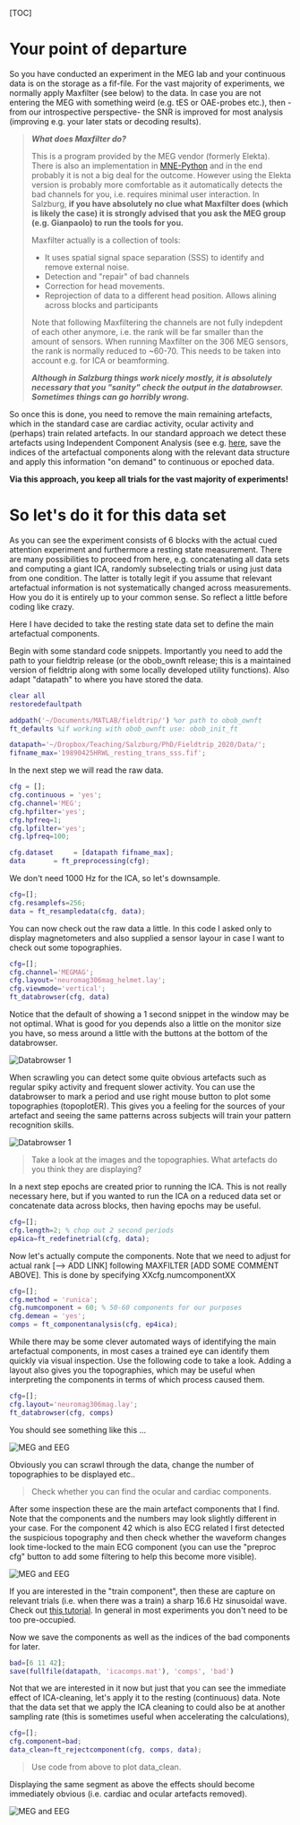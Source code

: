 

[TOC]

# Your point of departure

So you have conducted an experiment in the MEG lab and your continuous data is on the storage as a fif-file. For the vast majority of experiments, we normally apply Maxfilter (see below) to the data. In case you are not entering the MEG with something weird (e.g. tES or OAE-probes etc.), then -from our introspective perspective- the SNR is improved for most analysis (improving e.g. your later stats or decoding results). 

> **_What does  Maxfilter do?_**
>
> This is a program provided by the MEG vendor (formerly Elekta). There is also an implementation in  [MNE-Python](https://mne.tools/dev/generated/mne.preprocessing.maxwell_filter.html) and in the end probably it is not a big deal for the outcome. However using the Elekta version is probably more comfortable as it automatically detects the bad channels for you, i.e. requires minimal user interaction. In Salzburg, **if you have absolutely no clue what Maxfilter does (which is likely the case) it is strongly advised that you ask the MEG group (e.g. Gianpaolo) to run the tools for you.**
>
> Maxfilter actually is a collection of tools:
>
> - It uses spatial signal space separation (SSS) to identify and remove external noise.
> - Detection and "repair" of bad channels
> - Correction for head movements.
> - Reprojection of data to a different head position. Allows alining across blocks and participants
>
> Note that following Maxfiltering the channels are not fully indepdent of each other anymore, i.e. the rank will be far smaller than the amount of sensors. When running Maxfilter on the 306 MEG sensors, the rank is normally reduced to ~60-70. This needs to be taken into account e.g. for ICA or beamforming.
>
> **_Although in Salzburg things work nicely mostly, it is absolutely necessary that you "sanity" check the output in the databrowser. Sometimes things can go horribly wrong._**

So once this is done, you need to remove the main remaining artefacts, which in the standard case are cardiac activity, ocular activity and (perhaps) train related artefacts. In our standard approach we detect these artefacts using Independent Component Analysis (see e.g. [here](http://arnauddelorme.com/ica_for_dummies/), save the indices of the artefactual components along with the relevant data structure and apply this information "on demand" to continuous or epoched data. 

**Via this approach, you keep all trials for the vast majority of experiments!** 



# So let's do it for this data set

As you can see the experiment consists of 6 blocks with the actual cued attention experiment and furthermore a resting state measurement. There are many possibilities to proceed from here, e.g. concatenating all data sets and computing a giant ICA, randomly subselecting trials or using just data from one condition. The latter is totally legit if you assume that relevant artefactual information is not systematically changed across measurements. How you do it is entirely up to your common sense. So reflect a little before coding like crazy.

Here I have decided to take the resting state data set to define the main artefactual components.

Begin with some standard code snippets. Importantly you need to add the path to your fieldtrip release (or the obob_ownft release; this is a maintained version of fieldtrip along with some locally developed utility functions). Also adapt "datapath" to where you have stored the data.

```matlab
clear all
restoredefaultpath

addpath('~/Documents/MATLAB/fieldtrip/') %or path to obob_ownft
ft_defaults %if working with obob_ownft use: obob_init_ft

datapath='~/Dropbox/Teaching/Salzburg/PhD/Fieldtrip_2020/Data/';
fifname_max='19890425HRWL_resting_trans_sss.fif';
```

In the next step we will read the raw data.

```matlab
cfg = [];
cfg.continuous = 'yes';
cfg.channel='MEG';
cfg.hpfilter='yes';
cfg.hpfreq=1;
cfg.lpfilter='yes';
cfg.lpfreq=100;

cfg.dataset     = [datapath fifname_max];
data       = ft_preprocessing(cfg);
```

We don't need 1000 Hz for the ICA, so let's downsample.

```matlab
cfg=[];
cfg.resamplefs=256;
data = ft_resampledata(cfg, data);
```

 You can now check out the raw data a little. In this code I asked only to display magnetometers and also supplied a sensor layour in case I want to check out some topographies.

```matlab
cfg=[];
cfg.channel='MEGMAG';
cfg.layout='neuromag306mag_helmet.lay';
cfg.viewmode='vertical';
ft_databrowser(cfg, data)
```

Notice that the default of showing a 1 second snippet in the window may be not optimal. What is good for you depends also a little on the monitor size you have, so mess around a little with the buttons at the bottom of the databrowser.

![Databrowser 1](./images/databrowser1.jpg)

When scrawling you can detect some quite obvious artefacts such as regular spiky activity and frequent slower activity. You can use the databrowser to mark a period and use right mouse button to plot some topographies (topoplotER). This gives you a feeling for the sources of your artefact and seeing the same patterns across subjects will train your pattern recognition skills.

![Databrowser 1](./images/databrowser2.jpg)



> Take a look at the images and the topographies. What artefacts do you think they are displaying?

In a next step epochs are created prior to running the ICA. This is not really necessary here, but if you wanted to run the ICA on a reduced data set or concatenate data across blocks, then having epochs may be useful.

```matlab
cfg=[];
cfg.length=2; % chop out 2 second periods
ep4ica=ft_redefinetrial(cfg, data);
```

Now let's actually compute the components. Note that we need to adjust for actual rank [--> ADD LINK] following MAXFILTER [ADD SOME COMMENT ABOVE]. This is done by specifying XXcfg.numcomponentXX

```matlab
cfg=[];
cfg.method = 'runica';
cfg.numcomponent = 60; % 50-60 components for our purposes
cfg.demean = 'yes';
comps = ft_componentanalysis(cfg, ep4ica);
```

While there may be some clever automated ways of identifying the main artefactual components, in most cases a trained eye can identify them quickly via visual inspection. Use the following code to take a look. Adding a layout also gives you the topographies, which may be useful when interpreting the components in terms of which process caused them.

```matlab
cfg=[];
cfg.layout='neuromag306mag.lay';
ft_databrowser(cfg, comps)
```

You should see something like this ...

![MEG and EEG](./images/ICA_databrowser_1.jpg)

Obviously you can scrawl through the data, change the number of topographies to be displayed etc..

> Check whether you can find the ocular and cardiac components.

After some inspection these are the main artefact components that I find. Note that the components and the numbers may look slightly different in your case. For the component 42 which is also ECG related I first detected the suspicious topography and then check whether the waveform changes look time-locked to the main ECG component (you can use the "preproc cfg" button to add some filtering to help this become more visible). 

![MEG and EEG](./images/ICA_databrowser_2.jpg)

If you are interested in the "train component", then these are capture on relevant trials (i.e. when there was a train) a sharp 16.6 Hz sinusoidal wave. Check out [this tutorial](https://im.sbg.ac.at/display/MEG/Chapter+4c+-+Train%2C+find+the+component+automatically). In general in most experiments you don't need to be too pre-occupied. 

Now we save the components as well as the indices of the bad components for later.

```matlab
bad=[6 11 42];
save(fullfile(datapath, 'icacomps.mat'), 'comps', 'bad')
```

Not that we are interested in it now but just that you can see the immediate effect of ICA-cleaning, let's apply it to the resting (continuous) data. Note that the data set that we apply the ICA cleaning to could also be at another sampling rate (this is sometimes useful when accelerating the calculations),

```matlab
cfg=[];
cfg.component=bad;
data_clean=ft_rejectcomponent(cfg, comps, data);
```

> Use code from above to plot data_clean.

Displaying the same segment as above the effects should become immediately obvious (i.e. cardiac and ocular artefacts removed).

![MEG and EEG](./images/databrowser_cleaned.jpg)



